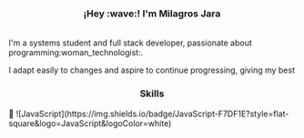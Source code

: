 <h3 align="center">¡Hey :wave:! I'm Milagros Jara</h3>
</p>
<br/>I'm a systems student and full stack developer, passionate about programming:woman_technologist:.

I adapt easily to changes and aspire to continue progressing, giving my best</br>

 <h3 align="center">Skills</h3>
</p>
📌      ![JavaScript](https://img.shields.io/badge/JavaScript-F7DF1E?style=flat-square&logo=JavaScript&logoColor=white)

